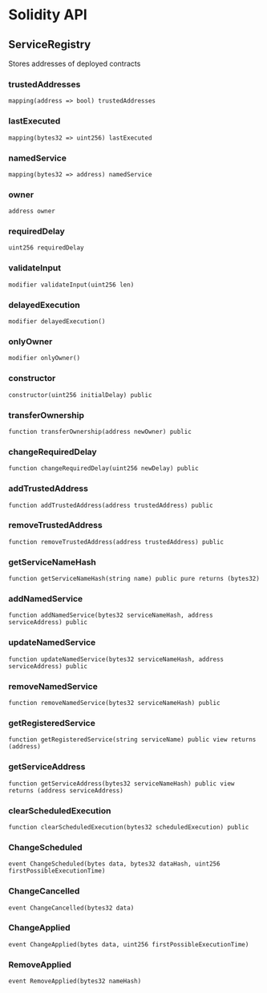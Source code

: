 # Solidity API

## ServiceRegistry

Stores addresses of deployed contracts

### trustedAddresses

```solidity
mapping(address => bool) trustedAddresses
```

### lastExecuted

```solidity
mapping(bytes32 => uint256) lastExecuted
```

### namedService

```solidity
mapping(bytes32 => address) namedService
```

### owner

```solidity
address owner
```

### requiredDelay

```solidity
uint256 requiredDelay
```

### validateInput

```solidity
modifier validateInput(uint256 len)
```

### delayedExecution

```solidity
modifier delayedExecution()
```

### onlyOwner

```solidity
modifier onlyOwner()
```

### constructor

```solidity
constructor(uint256 initialDelay) public
```

### transferOwnership

```solidity
function transferOwnership(address newOwner) public
```

### changeRequiredDelay

```solidity
function changeRequiredDelay(uint256 newDelay) public
```

### addTrustedAddress

```solidity
function addTrustedAddress(address trustedAddress) public
```

### removeTrustedAddress

```solidity
function removeTrustedAddress(address trustedAddress) public
```

### getServiceNameHash

```solidity
function getServiceNameHash(string name) public pure returns (bytes32)
```

### addNamedService

```solidity
function addNamedService(bytes32 serviceNameHash, address serviceAddress) public
```

### updateNamedService

```solidity
function updateNamedService(bytes32 serviceNameHash, address serviceAddress) public
```

### removeNamedService

```solidity
function removeNamedService(bytes32 serviceNameHash) public
```

### getRegisteredService

```solidity
function getRegisteredService(string serviceName) public view returns (address)
```

### getServiceAddress

```solidity
function getServiceAddress(bytes32 serviceNameHash) public view returns (address serviceAddress)
```

### clearScheduledExecution

```solidity
function clearScheduledExecution(bytes32 scheduledExecution) public
```

### ChangeScheduled

```solidity
event ChangeScheduled(bytes data, bytes32 dataHash, uint256 firstPossibleExecutionTime)
```

### ChangeCancelled

```solidity
event ChangeCancelled(bytes32 data)
```

### ChangeApplied

```solidity
event ChangeApplied(bytes data, uint256 firstPossibleExecutionTime)
```

### RemoveApplied

```solidity
event RemoveApplied(bytes32 nameHash)
```

